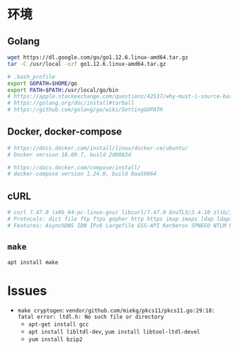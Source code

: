 <!-- 
```bash
cat /etc/os-release
# Ubuntu 16.04.6 LTS"
```
 -->
# 环境
## Golang

```bash
wget https://dl.google.com/go/go1.12.6.linux-amd64.tar.gz
tar -C /usr/local -xzf go1.12.6.linux-amd64.tar.gz

# .bash_profile
export GOPATH=$HOME/go
export PATH=$PATH:/usr/local/go/bin
# https://apple.stackexchange.com/questions/42537/why-must-i-source-bashrc-every-time-i-open-terminal-for-aliases-to-work
# https://golang.org/doc/install#tarball
# https://github.com/golang/go/wiki/SettingGOPATH
```

## Docker, docker-compose

```bash
# https://docs.docker.com/install/linux/docker-ce/ubuntu/
# Docker version 18.09.7, build 2d0083d

# https://docs.docker.com/compose/install/
# docker-compose version 1.24.0, build 0aa59064
```

## cURL

```bash
# curl 7.47.0 (x86_64-pc-linux-gnu) libcurl/7.47.0 GnuTLS/3.4.10 zlib/1.2.8 libidn/1.32 librtmp/2.3
# Protocols: dict file ftp ftps gopher http https imap imaps ldap ldaps pop3 pop3s rtmp rtsp smb smbs smtp smtps telnet tftp
# Features: AsynchDNS IDN IPv6 Largefile GSS-API Kerberos SPNEGO NTLM NTLM_WB SSL libz TLS-SRP UnixSockets
```

## `make`

```bash
apt install make
```

# Issues
- `make cryptogen`: `vendor/github.com/miekg/pkcs11/pkcs11.go:29:18: fatal error: ltdl.h: No such file or directory` 
    - `apt-get install gcc`
    - `apt install libltdl-dev`, `yum install libtool-ltdl-devel`
    - `yum install bzip2`